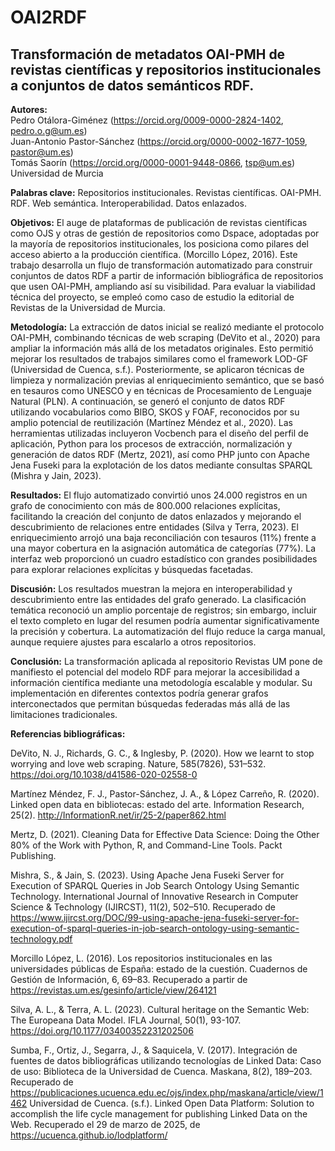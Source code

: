 # OAI2RDF
## Transformación de metadatos OAI-PMH de revistas científicas y repositorios institucionales a conjuntos de datos semánticos RDF.

**Autores:**  
Pedro Otálora-Giménez (https://orcid.org/0009-0000-2824-1402, pedro.o.g@um.es)  
Juan-Antonio Pastor-Sánchez (https://orcid.org/0000-0002-1677-1059, pastor@um.es)  
Tomás Saorín (https://orcid.org/0000-0001-9448-0866, tsp@um.es)  
Universidad de Murcia

**Palabras clave:** Repositorios institucionales. Revistas científicas. OAI-PMH. RDF. Web semántica. Interoperabilidad. Datos enlazados.

**Objetivos:** El auge de plataformas de publicación de revistas científicas como OJS y otras de gestión de repositorios como Dspace, adoptadas por la mayoría de repositorios institucionales, los posiciona como pilares del acceso abierto a la producción científica. (Morcillo López, 2016). Este trabajo desarrolla un flujo de transformación automatizado para construir conjuntos de datos RDF a partir de información bibliográfica de repositorios que usen OAI-PMH, ampliando así su visibilidad. Para evaluar la viabilidad técnica del proyecto, se empleó como caso de estudio la editorial de Revistas de la Universidad de Murcia.

**Metodología:** La extracción de datos inicial se realizó mediante el protocolo OAI-PMH, combinando técnicas de web scraping (DeVito et al., 2020) para ampliar la información más allá de los metadatos originales. Esto permitió mejorar los resultados de trabajos similares como el framework LOD-GF (Universidad de Cuenca, s.f.). Posteriormente, se aplicaron técnicas de limpieza y normalización previas al enriquecimiento semántico, que se basó en tesauros como UNESCO y en técnicas de Procesamiento de Lenguaje Natural (PLN). A continuación, se generó el conjunto de datos RDF utilizando vocabularios como BIBO, SKOS y FOAF, reconocidos por su amplio potencial de reutilización (Martínez Méndez et al., 2020). Las herramientas utilizadas incluyeron Vocbench para el diseño del perfil de aplicación, Python para los procesos de extracción, normalización y generación de datos RDF (Mertz, 2021), así como PHP junto con Apache Jena Fuseki para la explotación de los datos mediante consultas SPARQL (Mishra y Jain, 2023).

**Resultados:** El flujo automatizado convirtió unos 24.000 registros en un grafo de conocimiento con más de 800.000 relaciones explícitas, facilitando la creación del conjunto de datos enlazados y mejorando el descubrimiento de relaciones entre entidades (Silva y Terra, 2023). El enriquecimiento arrojó una baja reconciliación con tesauros (11%) frente a una mayor cobertura en la asignación automática de categorías (77%). La interfaz web proporcionó un cuadro estadístico con grandes posibilidades para explorar relaciones explícitas y búsquedas facetadas.

**Discusión:** Los resultados muestran la mejora en interoperabilidad y descubrimiento entre las entidades del grafo generado. La clasificación temática reconoció un amplio porcentaje de registros; sin embargo, incluir el texto completo en lugar del resumen podría aumentar significativamente la precisión y cobertura. La automatización del flujo reduce la carga manual, aunque requiere ajustes para escalarlo a otros repositorios.

**Conclusión:** La transformación aplicada al repositorio Revistas UM pone de manifiesto el potencial del modelo RDF para mejorar la accesibilidad a información científica mediante una metodología escalable y modular. Su implementación en diferentes contextos podría generar grafos interconectados que permitan búsquedas federadas más allá de las limitaciones tradicionales.

**Referencias bibliográficas:**

DeVito, N. J., Richards, G. C., & Inglesby, P. (2020). How we learnt to stop worrying and love web scraping. Nature, 585(7826), 531–532. https://doi.org/10.1038/d41586-020-02558-0

Martínez Méndez, F. J., Pastor-Sánchez, J. A., & López Carreño, R. (2020). Linked open data en bibliotecas: estado del arte. Information Research, 25(2). http://InformationR.net/ir/25-2/paper862.html

Mertz, D. (2021). Cleaning Data for Effective Data Science: Doing the Other 80% of the Work with Python, R, and Command-Line Tools. Packt Publishing.

Mishra, S., & Jain, S. (2023). Using Apache Jena Fuseki Server for Execution of SPARQL Queries in Job Search Ontology Using Semantic Technology. International Journal of Innovative Research in Computer Science & Technology (IJIRCST), 11(2), 502–510. Recuperado de https://www.ijircst.org/DOC/99-using-apache-jena-fuseki-server-for-execution-of-sparql-queries-in-job-search-ontology-using-semantic-technology.pdf

Morcillo López, L. (2016). Los repositorios institucionales en las universidades públicas de España: estado de la cuestión. Cuadernos de Gestión de Información, 6, 69–83. Recuperado a partir de https://revistas.um.es/gesinfo/article/view/264121

Silva, A. L., & Terra, A. L. (2023). Cultural heritage on the Semantic Web: The Europeana Data Model. IFLA Journal, 50(1), 93-107. https://doi.org/10.1177/03400352231202506

Sumba, F., Ortiz, J., Segarra, J., & Saquicela, V. (2017). Integración de fuentes de datos bibliográficas utilizando tecnologías de Linked Data: Caso de uso: Biblioteca de la Universidad de Cuenca. Maskana, 8(2), 189–203. Recuperado de https://publicaciones.ucuenca.edu.ec/ojs/index.php/maskana/article/view/1462
Universidad de Cuenca. (s.f.). Linked Open Data Platform: Solution to accomplish the life cycle management for publishing Linked Data on the Web. Recuperado el 29 de marzo de 2025, de https://ucuenca.github.io/lodplatform/

